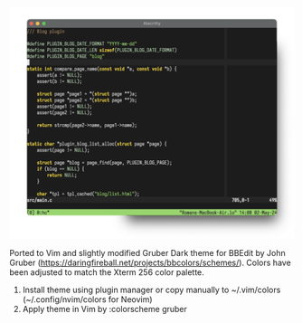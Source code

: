 ![](screenshot.png)

Ported to Vim and slightly modified Gruber Dark theme for BBEdit by John Gruber
(https://daringfireball.net/projects/bbcolors/schemes/). Colors have been
adjusted to match the Xterm 256 color palette.

1.  Install theme using plugin manager or copy manually to \~/.vim/colors
    (\~/.config/nvim/colors for Neovim)
2.  Apply theme in Vim by :colorscheme gruber
